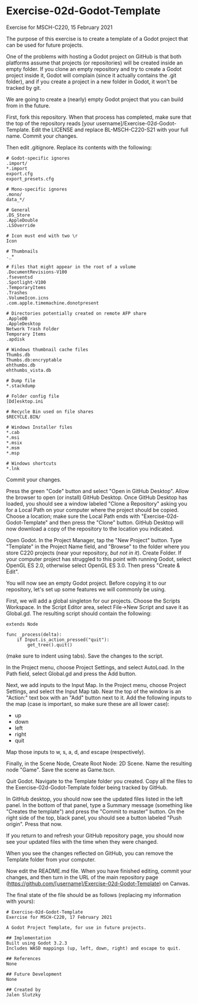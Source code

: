 # Exercise-02d-Godot-Template
Exercise for MSCH-C220, 15 February 2021

The purpose of this exercise is to create a template of a Godot project that can be used for future projects.

One of the problems with hosting a Godot project on GitHub is that both platforms assume that projects (or repositories) will be created inside an empty folder. If you clone an empty repository and try to create a Godot project inside it, Godot will complain (since it actually contains the .git folder), and if you create a project in a new folder in Godot, it won't be tracked by git.

We are going to create a (nearly) empty Godot project that you can build from in the future.

First, fork this repository. When that process has completed, make sure that the top of the repository reads [your username]/Exercise-02d-Godot-Template. Edit the LICENSE and replace BL-MSCH-C220-S21 with your full name. Commit your changes.

Then edit .gitignore. Replace its contents with the following:
```
# Godot-specific ignores
.import/
*.import
export.cfg
export_presets.cfg

# Mono-specific ignores
.mono/
data_*/

# General
.DS_Store
.AppleDouble
.LSOverride

# Icon must end with two \r
Icon

# Thumbnails
._*

# Files that might appear in the root of a volume
.DocumentRevisions-V100
.fseventsd
.Spotlight-V100
.TemporaryItems
.Trashes
.VolumeIcon.icns
.com.apple.timemachine.donotpresent

# Directories potentially created on remote AFP share
.AppleDB
.AppleDesktop
Network Trash Folder
Temporary Items
.apdisk

# Windows thumbnail cache files
Thumbs.db
Thumbs.db:encryptable
ehthumbs.db
ehthumbs_vista.db

# Dump file
*.stackdump

# Folder config file
[Dd]esktop.ini

# Recycle Bin used on file shares
$RECYCLE.BIN/

# Windows Installer files
*.cab
*.msi
*.msix
*.msm
*.msp

# Windows shortcuts
*.lnk
```
Commit your changes.

Press the green "Code" button and select "Open in GitHub Desktop". Allow the browser to open (or install) GitHub Desktop. Once GitHub Desktop has loaded, you should see a window labeled "Clone a Repository" asking you for a Local Path on your computer where the project should be copied. Choose a location; make sure the Local Path ends with "Exercise-02d-Godot-Template" and then press the "Clone" button. GitHub Desktop will now download a copy of the repository to the location you indicated.

Open Godot. In the Project Manager, tap the "New Project" button. Type "Template" in the Project Name field, and "Browse" to the folder where you store C220 projects (near your repository, *but not in it*). Create Folder. If your computer project has struggled to this point with running Godot, select OpenGL ES 2.0, otherwise select OpenGL ES 3.0. Then press "Create & Edit".

You will now see an empty Godot project. Before copying it to our repository, let's set up some features we will commonly be using.

First, we will add a global singleton for our projects. Choose the Scripts Workspace. In the Script Editor area, select File->New Script and save it as Global.gd. The resulting script should contain the following:
```
extends Node

func _process(delta):
	if Input.is_action_pressed("quit"):	
		get_tree().quit()
```
(make sure to indent using tabs). Save the changes to the script.

In the Project menu, choose Project Settings, and select AutoLoad. In the Path field, select Global.gd and press the Add button.

Next, we add inputs to the Input Map. In the Project menu, choose Project Settings, and select the Input Map tab. Near the top of the window is an "Action:" text box with an "Add" button next to it. Add the following inputs to the map (case is important, so make sure these are all lower case):
 * up
 * down
 * left
 * right
 * quit

Map those inputs to w, s, a, d, and escape (respectively).

Finally, in the Scene Node, Create Root Node: 2D Scene. Name the resulting node "Game". Save the scene as Game.tscn.

Quit Godot. Navigate to the Template folder you created. Copy all the files to the Exercise-02d-Godot-Template folder being tracked by GitHub.

In GitHub desktop, you should now see the updated files listed in the left panel. In the bottom of that panel, type a Summary message (something like "Creates the template") and press the "Commit to master" button. On the right side of the top, black panel, you should see a button labeled "Push origin". Press that now.

If you return to and refresh your GitHub repository page, you should now see your updated files with the time when they were changed.

When you see the changes reflected on GitHub, you can remove the Template folder from your computer.

Now edit the README.md file. When you have finished editing, commit your changes, and then turn in the URL of the main repository page (https://github.com/[username]/Exercise-02d-Godot-Template) on Canvas.

The final state of the file should be as follows (replacing my information with yours):
```
# Exercise-02d-Godot-Template
Exercise for MSCH-C220, 17 February 2021

A Godot Project Template, for use in future projects.

## Implementation
Built using Godot 3.2.3
Includes WASD mappings (up, left, down, right) and escape to quit.

## References
None

## Future Development
None

## Created by 
Jalen Slutzky
```
